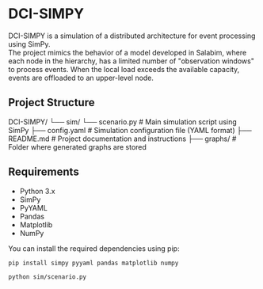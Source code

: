# DCI-SIMPY

DCI-SIMPY is a simulation of a distributed architecture for event processing using SimPy.  
The project mimics the behavior of a model developed in Salabim, where each node in the hierarchy, has a limited number of "observation windows" to process events. When the local load exceeds the available capacity, events are offloaded to an upper-level node.

## Project Structure
DCI-SIMPY/ 
 └── sim/ 
    └── scenario.py # Main simulation script using SimPy
├── config.yaml # Simulation configuration file (YAML format) 
├── README.md # Project documentation and instructions
├── graphs/ # Folder where generated graphs are stored 
 

## Requirements

- Python 3.x
- SimPy
- PyYAML
- Pandas
- Matplotlib
- NumPy

You can install the required dependencies using pip:

```bash
pip install simpy pyyaml pandas matplotlib numpy

python sim/scenario.py